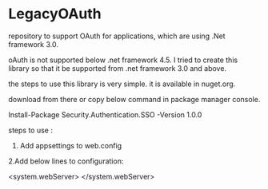 # LegacyOAuth
<documentation src="documentation.md" />
repository to support OAuth for applications, which are using .Net framework 3.0.

oAuth  is not supported below .net framework 4.5. I tried to create this library so that it be supported from .net framework 3.0 and above.

the steps to use this library is very simple. it is available in nuget.org.

download from there or copy below command in package manager console.

Install-Package Security.Authentication.SSO -Version 1.0.0

steps to use :

1. Add appsettings to web.config
<appSettings>
    <add key="SSO.LoginURI" value=""/>
    <add key="SSO.TokenURI" value=""/>
    <add key="SSO.ClientID" value=""/>
    <add key="SSO.ClientSecret" value=""/>
    <add key="SSO.TenantID" value=""/>
    <add key="SSO.Scope" value="User.Read"/>
    <add key="SSO.RedirectURI" value=""/>
  </appSettings>
  
  
 2.Add below lines to configuration:
 
 <system.webServer>
    <defaultDocument>
      <files>
        <add value="WebForm1.aspx" />
      </files>
    </defaultDocument>
    <directoryBrowse enabled="false" />
    <validation validateIntegratedModeConfiguration="false"/>
    <modules>
      <add name="SSOSecurity" type="SSOSecurity.SSOAuthenticationModule, SSOSecurity"/>
    </modules>
  </system.webServer>
